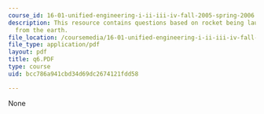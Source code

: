 ```yaml
---
course_id: 16-01-unified-engineering-i-ii-iii-iv-fall-2005-spring-2006
description: This resource contains questions based on rocket being launched vertically
  from the earth.
file_location: /coursemedia/16-01-unified-engineering-i-ii-iii-iv-fall-2005-spring-2006/bcc786a941cbd34d69dc2674121fdd58_q6.PDF
file_type: application/pdf
layout: pdf
title: q6.PDF
type: course
uid: bcc786a941cbd34d69dc2674121fdd58

---
```

None